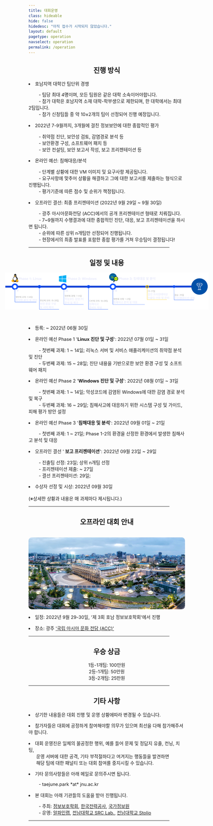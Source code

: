 ```yaml
---
title: 대회운영
class: hideable
hide: false
hidedesc: "아직 접수가 시작되지 않았습니다."
layout: default
pagetype: operation
navselect: operation
permalink: /operation
---
```


<article class="content" style="text-align:left; font-size:11pt">
  <h2 style="text-align: center;"> 진행 방식 </h2>
  <div class="basic" style="text-align:left;">
      <p></p>
      <li> 호남지역 대학간 팀단위 경쟁</li>
            <p> 
             &nbsp; &nbsp; &nbsp; &nbsp; - 팀당 최대 4명이며, 모든 팀원은 같은 대학 소속이어야합니다. <br>
             &nbsp; &nbsp; &nbsp; &nbsp; - 참가 대학은 호남지역 소재 대학-학부생으로 제한되며, 한 대학에서는 최대 2팀입니다. <br>
             &nbsp; &nbsp; &nbsp; &nbsp; - 참가 신청팀들 중 약 10±2개의 팀이 선정되어 진행 예정입니다.
             </p>
      <p></p>
      <li> 2022년 7-9월까지, 3개월에 걸친 정보보안에 대한 종합적인 평가 </li>
            <p> 
             &nbsp; &nbsp; &nbsp; &nbsp; - 취약점 진단, 보안성 검토, 감염경로 분석 등 <br>
             &nbsp; &nbsp; &nbsp; &nbsp; - 보안환경 구성, 소프트웨어 패치 등 <br>
             &nbsp; &nbsp; &nbsp; &nbsp; - 보안 컨설팅, 보안 보고서 작성, 보고 프리젠테이션 등
             </p>
      <p></p>
      <li> 온라인 예선: 침해대응/분석  </li>
            <p> 
             &nbsp; &nbsp; &nbsp; &nbsp; - 단계별 상황에 대한 VM 이미지 및 요구사항 제공됩니다. <br>
             &nbsp; &nbsp; &nbsp; &nbsp; - 요구사항에 맞추어 상황을 해결하고 그에 대한 보고서를 제출하는 형식으로 진행됩니다. <br>
             &nbsp; &nbsp; &nbsp; &nbsp; - 평가기준에 따른 점수 및 순위가 책정됩니다.
             </p>
      <p></p>
      <li> 오프라인 결선: 최종 프리젠테이션 (2022년 9월 29일 ~ 9월 30일) </li>
            <p> &nbsp; &nbsp; &nbsp; &nbsp; - 광주 아시아문화전당 (ACC)에서의 공개 프리젠테이션 형태로 치뤄집니다.<br>
            &nbsp; &nbsp; &nbsp; &nbsp; - 7~9월까지 수행결과에 대한 종합적인 진단, 대응, 보고 프리젠테이션을 하시면 됩니다. <br>
            &nbsp; &nbsp; &nbsp; &nbsp; - 순위에 따른 상위 n개팀만 선정되어 진행됩니다. <br>
            &nbsp; &nbsp; &nbsp; &nbsp; - 현장에서의 최종 발표를 포함한 종합 평가를 거쳐 우승팀이 결정됩니다! <br>
            </p>
      <p></p>
  </div>

  <p></p><hr style="width:90%;"><p></p>
  <h2 style="text-align: center;"> 일정 및 내용 </h2>
      <p></p>
      <center><img src="/img/schedule.png" style=" max-width:130%; width:auto; position:relative; left:-15%; display: block; margin: 0px auto;"></center>
      <p><br></p>
  <div class="basic" style="text-align:left;">
      <p><li> 등록: ~ 2022년 06월 30일 </li> </p>
      <li> 온라인 예선 Phase 1 '<b style="font-weight: 700;">Linux 진단 및 구성</b>': 2022년 07월 01일 ~ 31일 </li>
        <p> 
          &nbsp; &nbsp; &nbsp; &nbsp; - 첫번째 과제: 1 ~ 14일; 리눅스 서버 및 서비스 애플리케이션의 취약점 분석 및 진단 <br>
          &nbsp; &nbsp; &nbsp; &nbsp; - 두번째 과제: 15 ~ 28일; 진단 내용을 기반으로한 보안 환경 구성 및 소프트웨어 패치
        </p>
      <li> 온라인 예선 Phase 2 '<b style="font-weight: 700;">Windows 진단 및 구성</b>': 2022년 08월 01일 ~ 31일 </li>
        <p> 
          &nbsp; &nbsp; &nbsp; &nbsp; - 첫번째 과제: 1 ~ 14일; 악성코드에 감염된 Windows에 대한 감염 경로 분석 및 복구 <br>
          &nbsp; &nbsp; &nbsp; &nbsp; - 두번째 과제: 16 ~ 29일; 침해사고에 대응하기 위한 시스템 구성 및 가이드, 피해 평가 방안 설정
        </p> 
      <li> 온라인 예선 Phase 3 '<b style="font-weight: 700;">침해대응 및 분석</b>': 2022년 09월 01일 ~ 21일 </li>
        <p> 
          &nbsp; &nbsp; &nbsp; &nbsp; - 첫번째 과제: 1 ~ 21일; Phase 1-2의 환경을 산정한 환경에서 발생한 침해사고 분석 및 대응
        </p> 
      <li> 오프라인 결선 '<b style="font-weight: 700;"> 보고 프리젠테이션</b>': 2022년 09월 23일 ~ 29일 </li>
        <p> 
          &nbsp; &nbsp; &nbsp; &nbsp; - 진출팀 선정: 23일; 상위 n개팀 선정<br>
          &nbsp; &nbsp; &nbsp; &nbsp; - 프리젠테이션 제출: ~ 27일 <br>
          &nbsp; &nbsp; &nbsp; &nbsp; - 결선 프리젠테이션: 29일; 
        </p> 
      <li> 수상자 선정 및 시상: 2022년 09월 30일 </li> <br>
      (※상세한 상황과 내용은 매 과제마다 제시됩니다.)
  </div>
  <p></p><hr style="width:90%;"><p></p>
  <h2 style="text-align: center;"> 오프라인 대회 안내 </h2> <br>
      <center><img src="/img/acc.jpg" style="max-width:100%; width:700px; display: block; margin: 0px auto; border-radius: 10px;"></center>
    <div class="basic" style="text-align:left;">
      <p> <li> 일정: 2022년 9월 29-30일, '제 3회 호남 정보보호학회'에서 진행 </li> </p>
      <p> <li> 장소: 광주 <a href="https://www.acc.go.kr/main/index.do"> '국립 아시아 문화 전당 (ACC)' </a> </li></p>
  </div>
    
  <p></p><hr style="width:90%;"><p></p>
  <h2 style="text-align: center;"> 우승 상금 </h2>
  <div class="basic" style="text-align:center;">
       1등-1개팀: 100만원 <br>
       2등-1개팀: 50만원 <br>
       3등-2개팀: 25만원 <br>
  </div>
  <p></p><hr style="width:90%;"><p></p>

  <h2 style="text-align: center;"> 기타 사항 </h2>
  <div class="basic" style="text-align:left;">
      <li> 상기한 내용들은 대회 진행 및 운영 상황에따라 변경될 수 있습니다. </li> <p></p>
      <li> 참가자들은 대회에 공정하게 참여해야할 의무가 있으며 최선을 다해 참가해주셔야 합니다. </li> <p></p>
      <li> 대회 운영진은 일체의 불공정한 행위, 예를 들어 문제 및 정답지 유출, 컨닝, 치팅, <br> 
           &nbsp; &nbsp; &nbsp; 운영 서버에 대한 공격, 기타 부적절하다고 여겨지는 행동들을 발견하면 <br> 
           &nbsp; &nbsp; &nbsp; 해당 팀에 대한 패널티 또는 대회 참여를 중지시킬 수 있습니다. </li> <p></p>
      <li> 기타 문의사항들은 아래 메일로 문의주시면 됩니다. </li>
        <p> &nbsp; &nbsp; &nbsp; &nbsp; - taejune.park *at* jnu.ac.kr </p>
      <li> 본 대회는 아래 기관들의 도움을 받아 진행됩니다. </li>
          <p> 
            &nbsp; &nbsp; &nbsp; &nbsp; - 주최: <a href="https://www.kepco.co.kr/" target="_blank">정보보호학회</a>, 
                                                <a href="https://kiisc.or.kr/" target="_blank">한국전력공사</a>, 
                                                <a href="https://nis.go.kr/" target="_blank">국가정보원</a> <br>
            &nbsp; &nbsp; &nbsp; &nbsp; - 운영:  <a href="https://alpinelab.io/" target="_blank">알파인랩</a>, 
                                                <a href="https://src-jnu.ac.kr/" target="_blank">전남대학교 SRC Lab.</a>, 
                                                <a href="https://stolio.me/" target="_blank">전남대학교 Stolio</a> <br>          
            </p>
      <p></p>
  </div>
  <p></p><hr style="width:90%;"><p></p>
</article>